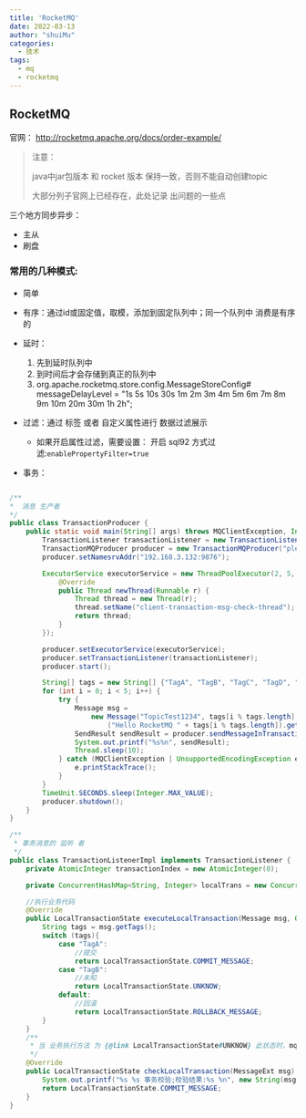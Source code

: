 ```yaml
---
title: 'RocketMQ'
date: 2022-03-13
author: "shuiMu"
categories:
  - 技术
tags:
  - mq
  - rocketmq
---
```

## RocketMQ

官网：
http://rocketmq.apache.org/docs/order-example/

> 注意：
>
> java中jar包版本 和 rocket 版本 保持一致，否则不能自动创建topic
>
> 大部分列子官网上已经存在，此处记录 出问题的一些点

三个地方同步异步：

- 主从
- 刷盘

### 常用的几种模式:

- 简单
- 有序：通过id或固定值，取模，添加到固定队列中；同一个队列中 消费是有序的
- 延时：

  1. 先到延时队列中
  2. 到时间后才会存储到真正的队列中
  3. org.apache.rocketmq.store.config.MessageStoreConfig#
     messageDelayLevel = "1s 5s 10s 30s 1m 2m 3m 4m 5m 6m 7m 8m 9m 10m 20m 30m 1h 2h";
- 过滤：通过 标签 或者 自定义属性进行 数据过滤展示

  - 如果开启属性过滤，需要设置：
    开启 sql92 方式过滤:`enablePropertyFilter=true`
- 事务：

```java

/**
*  消息 生产者
*/
public class TransactionProducer {
    public static void main(String[] args) throws MQClientException, InterruptedException {
        TransactionListener transactionListener = new TransactionListenerImpl();
        TransactionMQProducer producer = new TransactionMQProducer("please_rename_unique_group_name");
        producer.setNamesrvAddr("192.168.3.132:9876");

        ExecutorService executorService = new ThreadPoolExecutor(2, 5, 100, TimeUnit.SECONDS, new ArrayBlockingQueue<Runnable>(2000), new ThreadFactory() {
            @Override
            public Thread newThread(Runnable r) {
                Thread thread = new Thread(r);
                thread.setName("client-transaction-msg-check-thread");
                return thread;
            }
        });

        producer.setExecutorService(executorService);
        producer.setTransactionListener(transactionListener);
        producer.start();

        String[] tags = new String[] {"TagA", "TagB", "TagC", "TagD", "TagE"};
        for (int i = 0; i < 5; i++) {
            try {
                Message msg =
                    new Message("TopicTest1234", tags[i % tags.length], "KEY" + i,
                        ("Hello RocketMQ " + tags[i % tags.length]).getBytes(RemotingHelper.DEFAULT_CHARSET));
                SendResult sendResult = producer.sendMessageInTransaction(msg, null);
                System.out.printf("%s%n", sendResult);
                Thread.sleep(10);
            } catch (MQClientException | UnsupportedEncodingException e) {
                e.printStackTrace();
            }
        }
        TimeUnit.SECONDS.sleep(Integer.MAX_VALUE);
        producer.shutdown();
    }
}

/**
 * 事务消息的 监听 者
 */
public class TransactionListenerImpl implements TransactionListener {
    private AtomicInteger transactionIndex = new AtomicInteger(0);

    private ConcurrentHashMap<String, Integer> localTrans = new ConcurrentHashMap<>();

    //执行业务代码
    @Override
    public LocalTransactionState executeLocalTransaction(Message msg, Object arg) {
        String tags = msg.getTags();
        switch (tags){
            case "TagA":
                //提交
                return LocalTransactionState.COMMIT_MESSAGE;
            case "TagB":
                //未知
                return LocalTransactionState.UNKNOW;
            default:
                //回滚
                return LocalTransactionState.ROLLBACK_MESSAGE;
        }
    }
    /**
     * 当 业务执行方法 为 {@link LocalTransactionState#UNKNOW} 此状态时，mq 需要 重复获取 此业务的状态 ，来判断 该消息应该回滚 还是提交
     */
    @Override
    public LocalTransactionState checkLocalTransaction(MessageExt msg) {
        System.out.printf("%s %s 事务校验;校验结果:%s %n", new String(msg.getBody()), DateUtils.getTime(),LocalTransactionState.UNKNOW);
        return LocalTransactionState.COMMIT_MESSAGE;
    }
}

```









